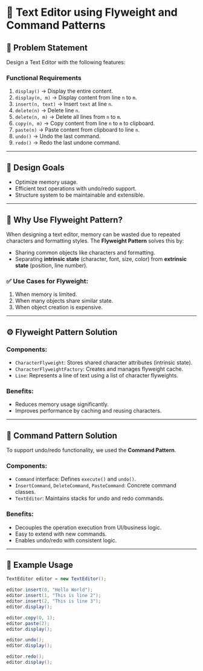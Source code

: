 # 📝 Text Editor using Flyweight and Command Patterns

## 📌 Problem Statement

Design a Text Editor with the following features:

### Functional Requirements
1. `display()` → Display the entire content.
2. `display(n, m)` → Display content from line `n` to `m`.
3. `insert(n, text)` → Insert `text` at line `n`.
4. `delete(n)` → Delete line `n`.
5. `delete(n, m)` → Delete all lines from `n` to `m`.
6. `copy(n, m)` → Copy content from line `n` to `m` to clipboard.
7. `paste(n)` → Paste content from clipboard to line `n`.
8. `undo()` → Undo the last command.
9. `redo()` → Redo the last undone command.

---

## 🎯 Design Goals
- Optimize memory usage.
- Efficient text operations with undo/redo support.
- Structure system to be maintainable and extensible.

---

## 🧠 Why Use Flyweight Pattern?

When designing a text editor, memory can be wasted due to repeated characters and formatting styles. The **Flyweight Pattern** solves this by:

- Sharing common objects like characters and formatting.
- Separating **intrinsic state** (character, font, size, color) from **extrinsic state** (position, line number).

### ✅ Use Cases for Flyweight:
1. When memory is limited.
2. When many objects share similar state.
3. When object creation is expensive.

---

## ⚙️ Flyweight Pattern Solution

### Components:
- `CharacterFlyweight`: Stores shared character attributes (intrinsic state).
- `CharacterFlyweightFactory`: Creates and manages flyweight cache.
- `Line`: Represents a line of text using a list of character flyweights.

### Benefits:
- Reduces memory usage significantly.
- Improves performance by caching and reusing characters.

---

## 🧰 Command Pattern Solution

To support undo/redo functionality, we used the **Command Pattern**.

### Components:
- `Command` interface: Defines `execute()` and `undo()`.
- `InsertCommand`, `DeleteCommand`, `PasteCommand`: Concrete command classes.
- `TextEditor`: Maintains stacks for undo and redo commands.

### Benefits:
- Decouples the operation execution from UI/business logic.
- Easy to extend with new commands.
- Enables undo/redo with consistent logic.

---

## 🧪 Example Usage

```java
TextEditor editor = new TextEditor();

editor.insert(0, "Hello World");
editor.insert(1, "This is line 2");
editor.insert(2, "This is line 3");
editor.display();

editor.copy(0, 1);
editor.paste(2);
editor.display();

editor.undo();
editor.display();

editor.redo();
editor.display();
